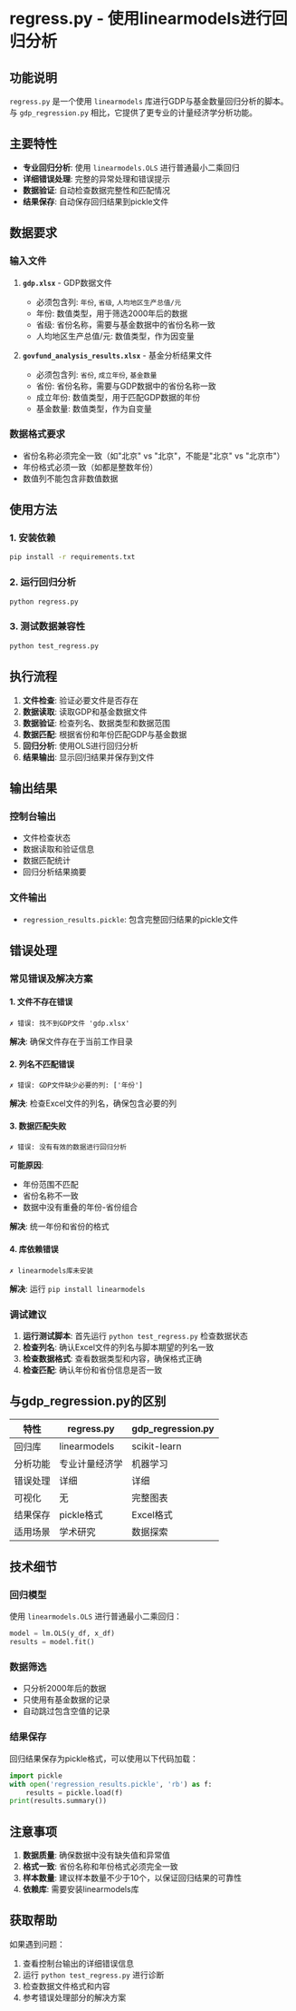# regress.py - 使用linearmodels进行回归分析

## 功能说明

`regress.py` 是一个使用 `linearmodels` 库进行GDP与基金数量回归分析的脚本。与 `gdp_regression.py` 相比，它提供了更专业的计量经济学分析功能。

## 主要特性

- **专业回归分析**: 使用 `linearmodels.OLS` 进行普通最小二乘回归
- **详细错误处理**: 完整的异常处理和错误提示
- **数据验证**: 自动检查数据完整性和匹配情况
- **结果保存**: 自动保存回归结果到pickle文件

## 数据要求

### 输入文件

1. **`gdp.xlsx`** - GDP数据文件
   - 必须包含列: `年份`, `省级`, `人均地区生产总值/元`
   - 年份: 数值类型，用于筛选2000年后的数据
   - 省级: 省份名称，需要与基金数据中的省份名称一致
   - 人均地区生产总值/元: 数值类型，作为因变量

2. **`govfund_analysis_results.xlsx`** - 基金分析结果文件
   - 必须包含列: `省份`, `成立年份`, `基金数量`
   - 省份: 省份名称，需要与GDP数据中的省份名称一致
   - 成立年份: 数值类型，用于匹配GDP数据的年份
   - 基金数量: 数值类型，作为自变量

### 数据格式要求

- 省份名称必须完全一致（如"北京" vs "北京"，不能是"北京" vs "北京市"）
- 年份格式必须一致（如都是整数年份）
- 数值列不能包含非数值数据

## 使用方法

### 1. 安装依赖

```bash
pip install -r requirements.txt
```

### 2. 运行回归分析

```bash
python regress.py
```

### 3. 测试数据兼容性

```bash
python test_regress.py
```

## 执行流程

1. **文件检查**: 验证必要文件是否存在
2. **数据读取**: 读取GDP和基金数据文件
3. **数据验证**: 检查列名、数据类型和数据范围
4. **数据匹配**: 根据省份和年份匹配GDP与基金数据
5. **回归分析**: 使用OLS进行回归分析
6. **结果输出**: 显示回归结果并保存到文件

## 输出结果

### 控制台输出

- 文件检查状态
- 数据读取和验证信息
- 数据匹配统计
- 回归分析结果摘要

### 文件输出

- `regression_results.pickle`: 包含完整回归结果的pickle文件

## 错误处理

### 常见错误及解决方案

#### 1. 文件不存在错误
```
✗ 错误: 找不到GDP文件 'gdp.xlsx'
```
**解决**: 确保文件存在于当前工作目录

#### 2. 列名不匹配错误
```
✗ 错误: GDP文件缺少必要的列: ['年份']
```
**解决**: 检查Excel文件的列名，确保包含必要的列

#### 3. 数据匹配失败
```
✗ 错误: 没有有效的数据进行回归分析
```
**可能原因**:
- 年份范围不匹配
- 省份名称不一致
- 数据中没有重叠的年份-省份组合

**解决**: 统一年份和省份的格式

#### 4. 库依赖错误
```
✗ linearmodels库未安装
```
**解决**: 运行 `pip install linearmodels`

### 调试建议

1. **运行测试脚本**: 首先运行 `python test_regress.py` 检查数据状态
2. **检查列名**: 确认Excel文件的列名与脚本期望的列名一致
3. **检查数据格式**: 查看数据类型和内容，确保格式正确
4. **检查匹配**: 确认年份和省份信息是否一致

## 与gdp_regression.py的区别

| 特性 | regress.py | gdp_regression.py |
|------|------------|-------------------|
| 回归库 | linearmodels | scikit-learn |
| 分析功能 | 专业计量经济学 | 机器学习 |
| 错误处理 | 详细 | 详细 |
| 可视化 | 无 | 完整图表 |
| 结果保存 | pickle格式 | Excel格式 |
| 适用场景 | 学术研究 | 数据探索 |

## 技术细节

### 回归模型

使用 `linearmodels.OLS` 进行普通最小二乘回归：

```python
model = lm.OLS(y_df, x_df)
results = model.fit()
```

### 数据筛选

- 只分析2000年后的数据
- 只使用有基金数据的记录
- 自动跳过包含空值的记录

### 结果保存

回归结果保存为pickle格式，可以使用以下代码加载：

```python
import pickle
with open('regression_results.pickle', 'rb') as f:
    results = pickle.load(f)
print(results.summary())
```

## 注意事项

1. **数据质量**: 确保数据中没有缺失值和异常值
2. **格式一致**: 省份名称和年份格式必须完全一致
3. **样本数量**: 建议样本数量不少于10个，以保证回归结果的可靠性
4. **依赖库**: 需要安装linearmodels库

## 获取帮助

如果遇到问题：

1. 查看控制台输出的详细错误信息
2. 运行 `python test_regress.py` 进行诊断
3. 检查数据文件格式和内容
4. 参考错误处理部分的解决方案
